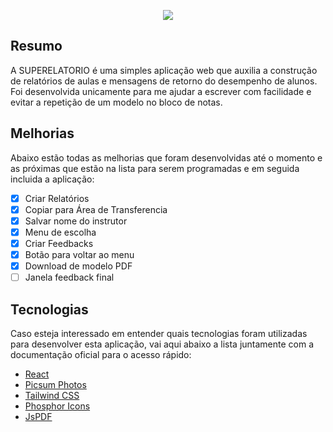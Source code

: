 <p align="center">
  <img src="https://i.ibb.co/bbwhvHZ/background.png">
</p>

## Resumo

A SUPERELATORIO é uma simples aplicação web que auxilia a construção de relatórios de aulas e mensagens de retorno do desempenho de alunos. Foi desenvolvida unicamente para me ajudar a escrever com facilidade e evitar a repetição de um modelo no bloco de notas.

## Melhorias

Abaixo estão todas as melhorias que foram desenvolvidas até o momento e as próximas que estão na lista para serem programadas e em seguida incluida a aplicação:

- [x] Criar Relatórios
- [x] Copiar para Área de Transferencia
- [x] Salvar nome do instrutor
- [x] Menu de escolha
- [x] Criar Feedbacks
- [x] Botão para voltar ao menu
- [x] Download de modelo PDF
- [ ] Janela feedback final

## Tecnologias

Caso esteja interessado em entender quais tecnologias foram utilizadas para desenvolver esta aplicação, vai aqui abaixo a lista juntamente com a documentação oficial para o acesso rápido:

- [React](https://react.dev/learn)
- [Picsum Photos](https://picsum.photos/)
- [Tailwind CSS](https://tailwindcss.com/docs/installation)
- [Phosphor Icons](https://phosphoricons.com/)
- [JsPDF](https://rawgit.com/MrRio/jsPDF/master/docs/index.html)